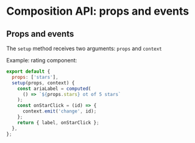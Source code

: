 # Composition API: props and events

## Props and events

The `setup` method receives two arguments: `props` and `context`

Example: rating component:

```js
export default {
  props: ['stars'],
  setup(props, context) {
    const ariaLabel = computed(
      () => `${props.stars} ot of 5 stars`
    );
    const onStarClick = (id) => {
      context.emit('change', id);
    };
    return { label, onStarClick };
  },
};
```
